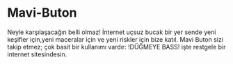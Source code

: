 # Mavi-Buton
Neyle karşılaşacağın belli olmaz!
İnternet uçsuz bucak bir yer sende yeni keşifler için,yeni maceralar için ve yeni riskler için bize katıl.
Mavi Buton sizi takip etmez; çok basit bir kullanımı vardır:
!DÜĞMEYE BASS!
işte restgele bir internet sitesindesin.
